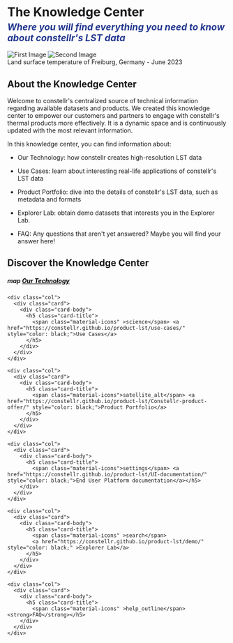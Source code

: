 <!DOCTYPE html>
<html lang="en">
<head>
<meta charset="UTF-8">
<meta name="viewport" content="width=device-width, initial-scale=1.0">
<link href="stylesheets/extra.css" rel="stylesheet">
</head>

<h1 style="margin-bottom: 5px; "><strong>The Knowledge Center</strong></h1>
<h2 style="margin-top: 0; margin-bottom: 0px; color: #24398F;"><em>Where you will find everything you need to know about constellr's LST data</em></h2>

<br>

<body>
<div class="wrapper">
<div class="image-container">
<img src="https://public-data-213979744349.s3.eu-central-1.amazonaws.com/images/freiburg_2023-06-25_tobi_aoi_basemap-min.png" alt="First Image" class="active">
<img src="https://public-data-213979744349.s3.eu-central-1.amazonaws.com/images/freiburg_2023-06-25_tobi_aoi_lst_overlay-min.png" alt="Second Image">
</div>
</div>
<figcaption>Land surface temperature of Freiburg, Germany - June 2023</figcaption>
</body>

</html>

<h2>About the Knowledge Center</h2>

Welcome to constellr's centralized source of technical information regarding available datasets and products. We created this knowledge center to empower our customers and partners to engage with constellr's thermal products more effectively. It is a dynamic space and is continuously updated with the most relevant information.    

In this knowledge center, you can find information about:  

- Our Technology: how constellr creates high-resolution LST data  

- Use Cases: learn about interesting real-life applications of constellr's LST data  

- Product Portfolio: dive into the details of constellr's LST data, such as metadata and formats  

- Explorer Lab: obtain demo datasets that interests you in the Explorer Lab.  

- FAQ: Any questions that aren't yet answered? Maybe you will find your answer here!  

<h2>Discover the Knowledge Center</h2>

   
</style>
</head>
<body>
<div class="container py-4">
  <div class="row row-cols-1 row-cols-md-3 g-4">
    <div class="col">
      <div class="card">
        <div class="card-body">
          <h5 class="card-title">
            <span class="material-icons" >map</span> <a href="https://constellr.github.io/product-lst/our-technology/" style="color: black;">Our Technology</a>
          </h5>
        </div>
      </div>
    </div>

    <div class="col">
      <div class="card">
        <div class="card-body">
          <h5 class="card-title">
            <span class="material-icons" >science</span> <a href="https://constellr.github.io/product-lst/use-cases/" style="color: black;">Use Cases</a>
          </h5>
        </div>
      </div>
    </div>

    <div class="col">
      <div class="card">
        <div class="card-body">
          <h5 class="card-title">
            <span class="material-icons">satellite_alt</span> <a href="https://constellr.github.io/product-lst/Constellr-product-offer/" style="color: black;">Product Portfolio</a>
          </h5>
        </div>
      </div>
    </div>

    <div class="col">
      <div class="card">
        <div class="card-body">
          <h5 class="card-title">
            <span class="material-icons">settings</span> <a href="https://constellr.github.io/product-lst/UI-documentation/" style="color: black;">End User Platform documentation</a></h5>
        </div>
      </div>
    </div>

    <div class="col">
      <div class="card">
        <div class="card-body">
          <h5 class="card-title">
            <span class="material-icons" >search</span> 
            <a href="https://constellr.github.io/product-lst/demo/" style="color: black;" >Explorer Lab</a>
          </h5>
        </div>
      </div>
    </div>

    <div class="col">
      <div class="card">
        <div class="card-body">
          <h5 class="card-title">
            <span class="material-icons" >help_outline</span> <strong>FAQ</strong></h5>
        </div>
      </div>
    </div>
  </div>
</div>

<script src="https://cdn.jsdelivr.net/npm/@popperjs/core@2.11.6/dist/umd/popper.min.js"></script>
<script src="https://cdn.jsdelivr.net/npm/bootstrap@5.3.0-alpha1/dist/js/bootstrap.min.js"></script>

</body>
